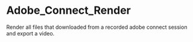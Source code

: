 # Adobe_Connect_Render
Render all files that downloaded from a recorded adobe connect session and export a video.
